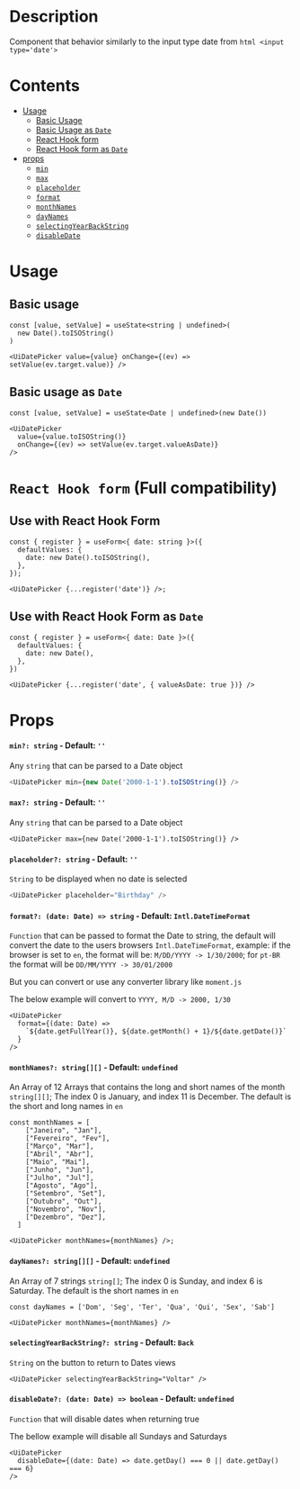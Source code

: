 # Description

Component that behavior similarly to the input type date from `html <input type='date'>`

# Contents

- [Usage](#usage)
  - [Basic Usage](#basic-usage)
  - [Basic Usage as `Date`](#basic-usage-as-date)
  - [React Hook form](#use-with-react-hook-form)
  - [React Hook form as `Date`](#use-with-react-hook-form-as-date)
- [props](#props)
  - [`min`](#min-string-default-)
  - [`max`](#max-string-default-)
  - [`placeholder`](#placeholderstring-default-)
  - [`format`](#format-date-date-string-default-intldatetimeformat)
  - [`monthNames`](#monthnames-string-default-undefined)
  - [`dayNames`](#daynames-string-default-undefined)
  - [`selectingYearBackString`](#selectingyearbackstring-string-default-back)
  - [`disableDate`](#disabledate-date-date-boolean-default-undefined)

# Usage

## Basic usage

```tsx
const [value, setValue] = useState<string | undefined>(
  new Date().toISOString()
)

<UiDatePicker value={value} onChange={(ev) => setValue(ev.target.value)} />
```

## Basic usage as `Date`

```tsx
const [value, setValue] = useState<Date | undefined>(new Date())

<UiDatePicker
  value={value.toISOString()}
  onChange={(ev) => setValue(ev.target.valueAsDate)}
/>
```

# `React Hook form` (Full compatibility)

## Use with React Hook Form

```tsx
const { register } = useForm<{ date: string }>({
  defaultValues: {
    date: new Date().toISOString(),
  },
});

<UiDatePicker {...register('date')} />;
```

## Use with React Hook Form as `Date`

```tsx
const { register } = useForm<{ date: Date }>({
  defaultValues: {
    date: new Date(),
  },
})

<UiDatePicker {...register('date', { valueAsDate: true })} />
```

# Props

#### `min?: string` - Default: `''`

Any `string` that can be parsed to a Date object

```ts
<UiDatePicker min={new Date('2000-1-1').toISOString()} />
```

#### `max?: string` - Default: `''`

Any `string` that can be parsed to a Date object

```tsx
<UiDatePicker max={new Date('2000-1-1').toISOString()} />
```

#### `placeholder?: string` - Default: `''`

`String` to be displayed when no date is selected

```ts
<UiDatePicker placeholder="Birthday" />
```

#### `format?: (date: Date) => string` - Default: `Intl.DateTimeFormat`

`Function` that can be passed to format the Date to string, the default will convert the date to the users browsers `Intl.DateTimeFormat`, example: if the browser is set to `en`, the format will be: `M/DD/YYYY -> 1/30/2000`; for `pt-BR` the format will be `DD/MM/YYYY -> 30/01/2000`

But you can convert or use any converter library like `moment.js`

The below example will convert to `YYYY, M/D -> 2000, 1/30`

```tsx
<UiDatePicker
  format={(date: Date) =>
    `${date.getFullYear()}, ${date.getMonth() + 1}/${date.getDate()}`
  }
/>
```

#### `monthNames?: string[][]` - Default: `undefined`

An Array of 12 Arrays that contains the long and short names of the month `string[][]`; The index 0 is January, and index 11 is December. The default is the short and long names in `en`

```tsx
const monthNames = [
    ["Janeiro", "Jan"],
    ["Fevereiro", "Fev"],
    ["Março", "Mar"],
    ["Abril", "Abr"],
    ["Maio", "Mai"],
    ["Junho", "Jun"],
    ["Julho", "Jul"],
    ["Agosto", "Ago"],
    ["Setembro", "Set"],
    ["Outubro", "Out"],
    ["Novembro", "Nov"],
    ["Dezembro", "Dez"],
  ]

<UiDatePicker monthNames={monthNames} />;
```

#### `dayNames?: string[][]` - Default: `undefined`

An Array of 7 strings `string[]`; The index 0 is Sunday, and index 6 is Saturday. The default is the short names in `en`

```tsx
const dayNames = ['Dom', 'Seg', 'Ter', 'Qua', 'Qui', 'Sex', 'Sab']

<UiDatePicker monthNames={monthNames} />
```

#### `selectingYearBackString?: string` - Default: `Back`

`String` on the button to return to Dates views

```tsx
<UiDatePicker selectingYearBackString="Voltar" />
```

#### `disableDate?: (date: Date) => boolean` - Default: `undefined`

`Function` that will disable dates when returning true

The bellow example will disable all Sundays and Saturdays

```tsx
<UiDatePicker
  disableDate={(date: Date) => date.getDay() === 0 || date.getDay() === 6}
/>
```
